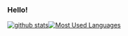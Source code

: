 ### Hello!

[![github stats](https://github-readme-stats.vercel.app/api?username=qihaiyan&show_icons=true&theme=default)](https://github.com/qihaiyan)[![Most Used Languages](https://github-readme-stats.vercel.app/api/top-langs/?username=qihaiyan&layout=compact&hide=python,html,css&langs_count=11)](https://github.com/qihaiyan)
